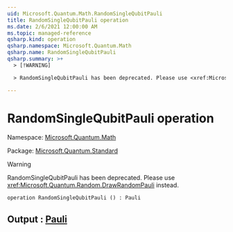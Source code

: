 ```yaml
---
uid: Microsoft.Quantum.Math.RandomSingleQubitPauli
title: RandomSingleQubitPauli operation
ms.date: 2/6/2021 12:00:00 AM
ms.topic: managed-reference
qsharp.kind: operation
qsharp.namespace: Microsoft.Quantum.Math
qsharp.name: RandomSingleQubitPauli
qsharp.summary: >+
  > [!WARNING]

  > RandomSingleQubitPauli has been deprecated. Please use <xref:Microsoft.Quantum.Random.DrawRandomPauli> instead.

---
```


# RandomSingleQubitPauli operation

Namespace: [Microsoft.Quantum.Math](xref:Microsoft.Quantum.Math)

Package: [Microsoft.Quantum.Standard](https://nuget.org/packages/Microsoft.Quantum.Standard)


> [!WARNING]
> RandomSingleQubitPauli has been deprecated. Please use <xref:Microsoft.Quantum.Random.DrawRandomPauli> instead.



```qsharp
operation RandomSingleQubitPauli () : Pauli
```


## Output : [Pauli](xref:microsoft.quantum.lang-ref.pauli)

